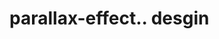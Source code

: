 # parallax-effect.. desgin                                                                                                                                                                                                                                                                                                                            
